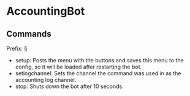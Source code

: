 # AccountingBot

## Commands
Prefix: §
- setup: Posts the menu with the buttons and saves this menu to the config, so it will be loaded after restarting the bot.
- setlogchannel: Sets the channel the command was used in as the accounting log channel.
- stop: Shuts down the bot after 10 seconds.
